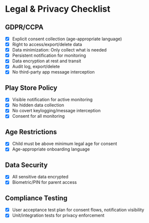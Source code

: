 # Legal & Privacy Checklist

## GDPR/CCPA

- [x] Explicit consent collection (age-appropriate language)
- [x] Right to access/export/delete data
- [x] Data minimization: Only collect what is needed
- [x] Persistent notification for monitoring
- [x] Data encryption at rest and transit
- [x] Audit log, export/delete
- [x] No third-party app message interception

## Play Store Policy

- [x] Visible notification for active monitoring
- [x] No hidden data collection
- [x] No covert keylogging/message interception
- [x] Consent for all monitoring

## Age Restrictions

- [x] Child must be above minimum legal age for consent
- [x] Age-appropriate onboarding language

## Data Security

- [x] All sensitive data encrypted
- [x] Biometric/PIN for parent access

## Compliance Testing

- [x] User acceptance test plan for consent flows, notification visibility
- [x] Unit/integration tests for privacy enforcement